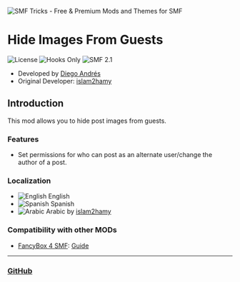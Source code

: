 ![SMF Tricks - Free & Premium Mods and Themes for SMF](https://smftricks.com/logos/logo.png)

# Hide Images From Guests
![License](https://img.shields.io/badge/License-MPL%202.0-248049) ![Hooks Only](https://img.shields.io/badge/Hooks%20Only-Yes-6041a3) ![SMF 2.1](https://img.shields.io/badge/SMF-2.1-3f73a0)

* Developed by [Diego Andrés](https://github.com/DiegoAndresCortes)
* Original Developer: [islam2hamy](https://www.simplemachines.org/community/index.php?action=profile;u=126024)

## Introduction
This mod allows you to hide post images from guests.

### Features
- Set permissions for who can post as an alternate user/change the author of a post.

### Localization
- ![English](https://www.simplemachines.org/site_images/lang/english.gif) English
- ![Spanish](https://www.simplemachines.org/site_images/lang/spanish_es.gif) Spanish
- ![Arabic](https://www.simplemachines.org/site_images/lang/arabic.gif) Arabic by [islam2hamy](https://www.simplemachines.org/community/index.php?action=profile;u=126024)

### Compatibility with other MODs
- [FancyBox 4 SMF](https://github.com/dragomano/FancyBox-4-SMF): [Guide](https://www.simplemachines.org/community/index.php?topic=323597.msg4073061#msg4073061)
---
### [GitHub](https://github.com/SMFTricks/Hide-Images-From-Guests)